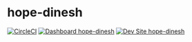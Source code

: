 # hope-dinesh

[![CircleCI](https://circleci.com/gh/dinuworks/hope-dinesh.svg?style=shield)](https://circleci.com/gh/dinuworks/hope-dinesh)
[![Dashboard hope-dinesh](https://img.shields.io/badge/dashboard-hope_dinesh-yellow.svg)](https://dashboard.pantheon.io/sites/b95782c3-e962-4c25-b9a4-a70ab1f91b71#dev/code)
[![Dev Site hope-dinesh](https://img.shields.io/badge/site-hope_dinesh-blue.svg)](http://dev-hope-dinesh.pantheonsite.io/)